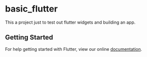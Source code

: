 # basic_flutter

This a project just to test out flutter widgets and building an app.

## Getting Started

For help getting started with Flutter, view our online
[documentation](https://flutter.io/).

